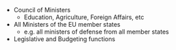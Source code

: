 - Council of Ministers
	- Education, Agriculture, Foreign Affairs, etc
- All Ministers of the EU member states
	- e.g. all ministers of defense from all member states
- Legislative and Budgeting functions